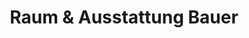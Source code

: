 ---
title: "Raum & Ausstattung Bauer"
url: /ribnitz-damgarten/raum-und-ausstattung-bauer/
shop: Baumarkt
---